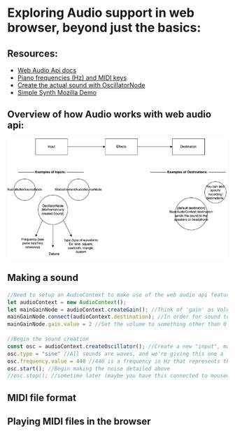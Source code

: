 # Exploring Audio support in web browser, beyond just the basics:

## Resources: 
- [Web Audio Api docs](https://developer.mozilla.org/en-US/docs/Web/API/Web_Audio_API)
- [Piano frequencies (Hz) and MIDI keys](https://en.wikipedia.org/wiki/Piano_key_frequencies)
- [Create the actual sound with OscillatorNode](https://developer.mozilla.org/en-US/docs/Web/API/OscillatorNode)
- [Simple Synth Mozilla Demo](https://developer.mozilla.org/en-US/docs/Web/API/Web_Audio_API/Simple_synth)

## Overview of how Audio works with web audio api:
![drawing of input effects destination](img/web-audio-api.drawio.png)

## Making a sound
```javascript
//Need to setup an AudioContext to make use of the web audio api features
let audioContext = new AudioContext();
let mainGainNode = audioContext.createGain(); //Think of 'gain' as Volume 
mainGainNode.connect(audioContext.destination); //In order for sound to happen we must be connected to the computer's speaker system or headphones.
mainGainNode.gain.value = 2 //Set the volume to something other than 0

//Begin the sound creation
const osc = audioContext.createOscillator(); //Create a new "input", mathematically
osc.type = "sine" //All sounds are waves, and we're giving this one a 'sine' wave
osc.frequency.value = 440 //440 is a frequency in Hz that represents the "A" tone (middle of piano)
osc.start(); //Begin making the noise detailed above
//osc.stop(); //sometime later (maybe you have this connected to mouseup or mousedown), STOP making the noise.
```

## MIDI file format
<placeholder>

## Playing MIDI files in the browser
<placeholder>
